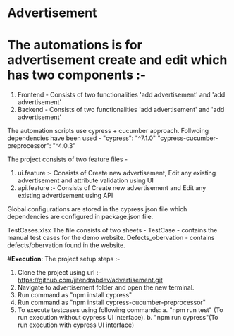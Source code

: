 # Advertisement
# The automations is for advertisement create and edit which has two components :-
  1.  Frontend - Consists of two functionalities 'add advertisement' and 'add advertisement'
  2.  Backend - Consists of two functionalities 'add advertisement' and 'add advertisement'

The automation scripts use cypress + cucumber approach. Follwoing dependencies have been used -
    "cypress": "^7.1.0"
    "cypress-cucumber-preprocessor": "^4.0.3"
    
The project consists of two feature files -
  1.  ui.feature :- Consists of Create new advertisement, Edit any existing advertisement and attribute validation using UI
  2.  api.feature :- Consists of Create new advertisement and Edit any existing advertisement using API

Global configurations are stored in the cypress.json file which dependencies are configured in package.json file.

TestCases.xlsx
The file consists of two sheets -
  TestCase - contains the manual test cases for the demo website.
  Defects_obervation - contains defects/obervation found in the website.
  
#**Execution**:
The project setup steps :- 
  1.  Clone the project using url :- https://github.com/jitendrabdev/advertisement.git
  2.  Navigate to advertisement folder and open the new terminal.
  3.  Run command as "npm install cypress"
  4.  Run command as "npm install cypress-cucumber-preprocessor"
  5.  To execute testcases using following commands:
      a.  "npm run test" (To run execution without cypress UI interface).
      b.  "npm run cypress"(To run execution with cypress UI interface)
